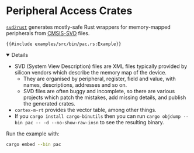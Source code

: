# Peripheral Access Crates

[`svd2rust`](https://crates.io/crates/svd2rust) generates mostly-safe Rust
wrappers for memory-mapped peripherals from
[CMSIS-SVD](https://www.keil.com/pack/doc/CMSIS/SVD/html/index.html) files.

```rust,editable,compile_fail
{{#include examples/src/bin/pac.rs:Example}}
```

<details open="true">

- SVD (System View Description) files are XML files typically provided by
  silicon vendors which describe the memory map of the device.
  - They are organised by peripheral, register, field and value, with names,
    descriptions, addresses and so on.
  - SVD files are often buggy and incomplete, so there are various projects
    which patch the mistakes, add missing details, and publish the generated
    crates.
- `cortex-m-rt` provides the vector table, among other things.
- If you `cargo install cargo-binutils` then you can run
  `cargo objdump --bin pac -- -d --no-show-raw-insn` to see the resulting
  binary.

Run the example with:

```sh
cargo embed --bin pac
```

</details>
